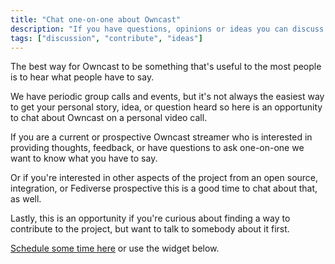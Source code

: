 ```yaml
---
title: "Chat one-on-one about Owncast"
description: "If you have questions, opinions or ideas you can discuss them personally with the project."
tags: ["discussion", "contribute", "ideas"]
---
```


The best way for Owncast to be something that's useful to the most people is to hear what people have to say.

We have periodic group calls and events, but it's not always the easiest way to get your personal story, idea, or question heard so here is an opportunity to chat about Owncast on a personal video call.

If you are a current or prospective Owncast streamer who is interested in providing thoughts, feedback, or have questions to ask one-on-one we want to know what you have to say.

Or if you're interested in other aspects of the project from an open source, integration, or Fediverse prospective this is a good time to chat about that, as well.

Lastly, this is an opportunity if you're curious about finding a way to contribute to the project, but want to talk to somebody about it first.

[Schedule some time here](https://cal.com/gabek) or use the widget below.

<!-- Cal inline embed code begins -->
<div style="width:100%;height:100%;overflow:none" id="my-cal-inline"></div>
<script type="text/javascript">
(function (C, A, L) { let p = function (a, ar) { a.q.push(ar); }; let d = C.document; C.Cal = C.Cal || function () { let cal = C.Cal; let ar = arguments; if (!cal.loaded) { cal.ns = {}; cal.q = cal.q || []; d.head.appendChild(d.createElement("script")).src = A; cal.loaded = true; } if (ar[0] === L) { const api = function () { p(api, arguments); }; const namespace = ar[1]; api.q = api.q || []; typeof namespace === "string" ? (cal.ns[namespace] = api) && p(api, ar) : p(cal, ar); return; } p(cal, ar); }; })(window, "https://app.cal.com/embed/embed.js", "init");
Cal("init", {origin:"https://app.cal.com"});
Cal("inline", {
  elementOrSelector:"#my-cal-inline",
  calLink: "gabek/30min"
});
Cal("ui", {
  theme: "dark",
  styles: {
    branding: {"brandColor":"#6a4cee"}
  }
})
</script>
<!-- Cal inline embed code ends -->
